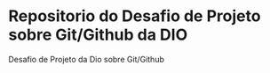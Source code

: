 # Repositorio do Desafio de Projeto sobre Git/Github da DIO
Desafio de Projeto da Dio sobre Git/Github
